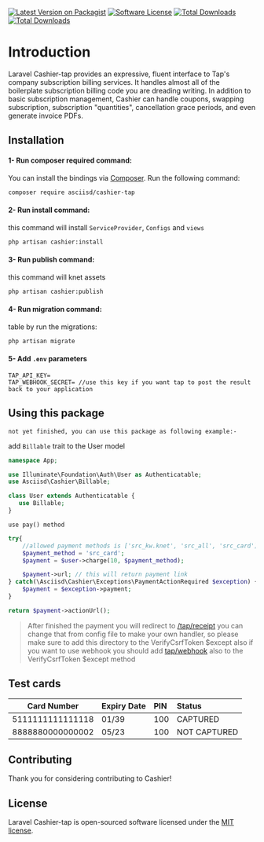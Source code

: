 [![Latest Version on Packagist][ico-version]][link-packagist]
[![Software License][ico-license]](LICENSE.md)
[![Total Downloads][ico-downloads]][link-downloads]
[![Total Downloads][ico-stars]]()

# Introduction

Laravel Cashier-tap provides an expressive, fluent interface to Tap's company subscription billing services. It handles
almost all of the boilerplate subscription billing code you are dreading writing. In addition to basic subscription
management, Cashier can handle coupons, swapping subscription, subscription "quantities", cancellation grace periods,
and even generate invoice PDFs.

## Installation

#### 1- Run composer required command:

You can install the bindings via [Composer][link-composer]. Run the following command:

```bash
composer require asciisd/cashier-tap
```

#### 2- Run install command:

this command will install `ServiceProvider`, `Configs` and `views`

```bash
php artisan cashier:install
```

#### 3- Run publish command:

this command will knet assets

```bash
php artisan cashier:publish
```

#### 4- Run migration command:

table by run the migrations:

```bash
php artisan migrate
```

#### 5- Add `.env` parameters

```dotenv
TAP_API_KEY=
TAP_WEBHOOK_SECRET= //use this key if you want tap to post the result back to your application
```

## Using this package

`not yet finished, you can use this package as following example:-`

add `Billable` trait to the User model

```php
namespace App;

use Illuminate\Foundation\Auth\User as Authenticatable;
use Asciisd\Cashier\Billable;

class User extends Authenticatable {
   use Billable;
}
```

`use pay() method`

```php
try{
    //allowed payment methods is ['src_kw.knet', 'src_all', 'src_card']
    $payment_method = 'src_card';
    $payment = $user->charge(10, $payment_method);

    $payment->url; // this will return payment link
} catch(\Asciisd\Cashier\Exceptions\PaymentActionRequired $exception) {
    $payment = $exception->payment;
}

return $payment->actionUrl();
```

> After finished the payment you will redirect to [/tap/receipt]()
you can change that from config file to make your own handler, so please make sure to add this directory to the VerifyCsrfToken $except
> also if you want to use webhook you should add [tap/webhook]() also to the VerifyCsrfToken $except method

## Test cards

| Card Number | Expiry Date | PIN | Status |
| ---------------- |:------------| :---- | :------------ |
| 5111111111111118 | 01/39       | 100 | CAPTURED |
| 8888880000000002 | 05/23       | 100 | NOT CAPTURED |

## Contributing

Thank you for considering contributing to Cashier!

## License

Laravel Cashier-tap is open-sourced software licensed under the [MIT license](LICENSE.md).

[ico-version]: https://img.shields.io/packagist/v/asciisd/cashier-tap.svg?style=flat

[ico-license]: https://img.shields.io/github/license/asciisd/cashier-tap?style=flat

[ico-downloads]: https://img.shields.io/packagist/dt/asciisd/cashier-tap.svg?style=flat

[ico-issues]: https://img.shields.io/github/issues/asciisd/cashier-tap?style=flat

[ico-fork]: https://img.shields.io/github/forks/asciisd/cashier-tap?style=flat

[ico-stars]: https://img.shields.io/github/stars/asciisd/cashier-tap?style=flat

[link-packagist]: https://packagist.org/packages/asciisd/cashier-tap

[link-downloads]: https://packagist.org/packages/asciisd/cashier-tap

[link-author]: https://github.com/aemaddin

[link-contributors]: ../../contributors

[link-tap]: https://tap.company


[link-composer]: http://getcomposer.org/
